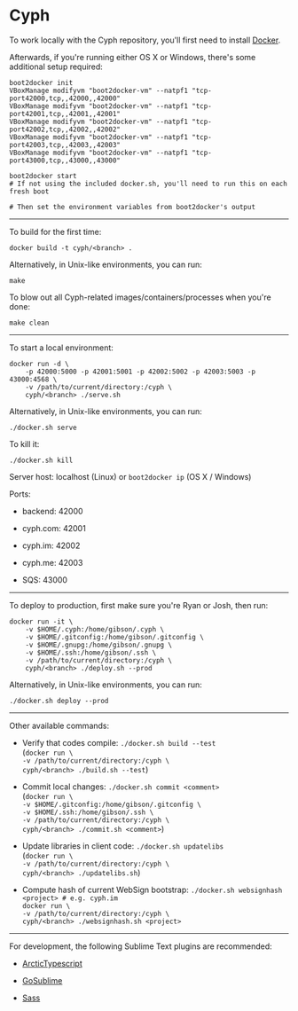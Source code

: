 # Cyph

To work locally with the Cyph repository, you'll first need to install [Docker](http://www.docker.com/).

Afterwards, if you're running either OS X or Windows, there's some additional setup required:

	boot2docker init
	VBoxManage modifyvm "boot2docker-vm" --natpf1 "tcp-port42000,tcp,,42000,,42000"
	VBoxManage modifyvm "boot2docker-vm" --natpf1 "tcp-port42001,tcp,,42001,,42001"
	VBoxManage modifyvm "boot2docker-vm" --natpf1 "tcp-port42002,tcp,,42002,,42002"
	VBoxManage modifyvm "boot2docker-vm" --natpf1 "tcp-port42003,tcp,,42003,,42003"
	VBoxManage modifyvm "boot2docker-vm" --natpf1 "tcp-port43000,tcp,,43000,,43000"
	
	boot2docker start
	# If not using the included docker.sh, you'll need to run this on each fresh boot
	
	# Then set the environment variables from boot2docker's output

---

To build for the first time:

	docker build -t cyph/<branch> .

Alternatively, in Unix-like environments, you can run:

	make

To blow out all Cyph-related images/containers/processes when you're done:

	make clean

---

To start a local environment:

	docker run -d \
		-p 42000:5000 -p 42001:5001 -p 42002:5002 -p 42003:5003 -p 43000:4568 \
		-v /path/to/current/directory:/cyph \
		cyph/<branch> ./serve.sh

Alternatively, in Unix-like environments, you can run:

	./docker.sh serve

To kill it:

	./docker.sh kill

Server host: localhost (Linux) or `boot2docker ip` (OS X / Windows)

Ports:

* backend: 42000

* cyph.com: 42001

* cyph.im: 42002

* cyph.me: 42003

* SQS: 43000

---

To deploy to production, first make sure you're Ryan or Josh, then run:

	docker run -it \
		-v $HOME/.cyph:/home/gibson/.cyph \
		-v $HOME/.gitconfig:/home/gibson/.gitconfig \
		-v $HOME/.gnupg:/home/gibson/.gnupg \
		-v $HOME/.ssh:/home/gibson/.ssh \
		-v /path/to/current/directory:/cyph \
		cyph/<branch> ./deploy.sh --prod

Alternatively, in Unix-like environments, you can run:

	./docker.sh deploy --prod

---

Other available commands:

* Verify that codes compile: `./docker.sh build --test`  
	(`docker run \`  
	`-v /path/to/current/directory:/cyph \`  
	`cyph/<branch> ./build.sh --test`)

* Commit local changes: `./docker.sh commit <comment>`  
	(`docker run \`  
	`-v $HOME/.gitconfig:/home/gibson/.gitconfig \`  
	`-v $HOME/.ssh:/home/gibson/.ssh \`  
	`-v /path/to/current/directory:/cyph \`  
	`cyph/<branch> ./commit.sh <comment>`)

* Update libraries in client code: `./docker.sh updatelibs`  
	(`docker run \`  
	`-v /path/to/current/directory:/cyph \`  
	`cyph/<branch> ./updatelibs.sh`)

* Compute hash of current WebSign bootstrap: `./docker.sh websignhash <project> # e.g. cyph.im`  
	`docker run \`  
	`-v /path/to/current/directory:/cyph \`  
	`cyph/<branch> ./websignhash.sh <project>`

---

For development, the following Sublime Text plugins are recommended:

* [ArcticTypescript](https://packagecontrol.io/packages/ArcticTypescript)

* [GoSublime](https://packagecontrol.io/packages/GoSublime)

* [Sass](https://packagecontrol.io/packages/Sass)
